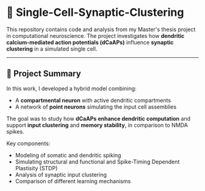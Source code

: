 # 🧠 Single-Cell-Synaptic-Clustering

This repository contains code and analysis from my Master's thesis project in computational neuroscience. The project investigates how **dendritic calcium-mediated action potentials (dCaAPs)** influence **synaptic clustering** in a simulated single cell.

---

## 🧩 Project Summary

In this work, I developed a hybrid model combining:
- A **compartmental neuron** with active dendritic compartments
- A network of **point neurons** simulating the input cell assemblies

The goal was to study how **dCaAPs enhance dendritic computation** and support **input clustering** and **memory stability**, in comparison to NMDA spikes.

Key components:
- Modeling of somatic and dendritic spiking
- Simulating structural and functional and Spike-Timing Dependent Plastisity (STDP)
- Analysis of synaptic input clustering
- Comparison of different learning mechanisms


